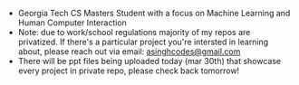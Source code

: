 - Georgia Tech CS Masters Student with a focus on Machine Learning and Human Computer Interaction
- Note: due to work/school regulations majority of my repos are privatized. If there's a particular project you're intersted in learning about, please reach out via email: asinghcodes@gmail.com
- There will be ppt files being uploaded today (mar 30th) that showcase every project in private repo, please check back tomorrow!
<!---
ASinghCodes/ASinghCodes is a ✨ special ✨ repository because its `README.md` (this file) appears on your GitHub profile.
You can click the Preview link to take a look at your changes.
--->
